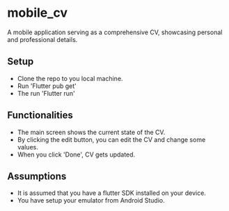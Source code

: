 # mobile_cv

A mobile application serving as a comprehensive CV, showcasing personal and professional details.

## Setup
- Clone the repo to you local machine.
- Run 'Flutter pub get'
- The run 'Flutter run'

## Functionalities
- The main screen shows the current state of the CV.
- By clicking the edit button, you can edit the CV and change some values.
- When you click 'Done', CV gets updated.

## Assumptions
- It is assumed that you have a flutter SDK installed on your device.
- You have setup your emulator from Android Studio.